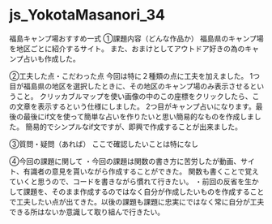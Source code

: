 # js_YokotaMasanori_34
福島キャンプ場おすすめ一式
①課題内容（どんな作品か）
福島県のキャンプ場を地区ごとに紹介するサイト。
また、おまけとしてアウトドア好きの為のキャンプ占いも作成した。


②工夫した点・こだわった点
今回は特に２種類の点に工夫を加えました。
1つ目が福島県の地区を選択したときに、その地区のキャンプ場のみ表示させるということ。
クリッカブルマップを使い画像の中のこの座標をクリックしたら、この文章を表示するという仕様にしました。
2つ目がキャンプ占いになります。最後の最後にif文を使って簡単な占いを作りたいと思い簡易的なものを作成しました。
簡易的でシンプルなif文ですが、即興で作成することが出来ました。


③質問・疑問（あれば）
ここで確認したいことは特になし

④今回の課題に関して
・今回の課題は関数の書き方に苦労したが動画、サイト、有識者の意見を貰いながら作成することができた。
関数も書くことで覚えていくと思うので、コードを書きながら慣れて行きたい。
・前回の反省を生かして課題を、そのまま作成するのではなく自分が作成したいものを作成することで工夫したい点が出てきた。以後の課題も課題に忠実にではなく常に自分が工夫できる所はないか意識して取り組んで行きたい。

